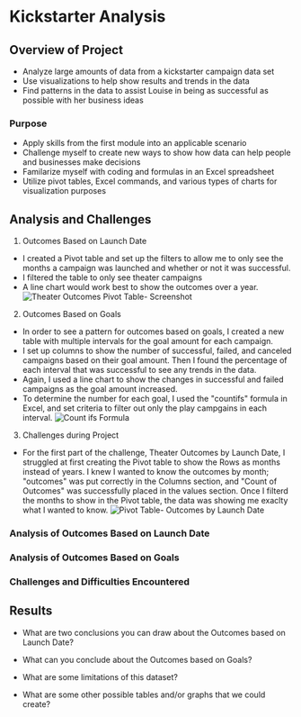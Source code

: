# Kickstarter Analysis 

## Overview of Project
- Analyze large amounts of data from a kickstarter campaign data set
- Use visualizations to help show results and trends in the data 
- Find patterns in the data to assist Louise in being as successful as possible with her business ideas

### Purpose
- Apply skills from the first module into an applicable scenario
- Challenge myself to create new ways to show how data can help people and businesses make decisions
- Familarize myself with coding and formulas in an Excel spreadsheet
- Utilize pivot tables, Excel commands, and various types of charts for visualization purposes

## Analysis and Challenges
1) Outcomes Based on Launch Date 
  - I created a Pivot table and set up the filters to allow me to only see the months a campaign was launched and whether or not it was successful. 
  - I filtered the table to only see theater campaigns
  - A line chart would work best to show the outcomes over a year. 
![Theater Outcomes Pivot Table- Screenshot](https://user-images.githubusercontent.com/104038813/173471104-324db2ff-4547-4ad6-831d-f8a470fdeddc.png)

2) Outcomes Based on Goals
  - In order to see a pattern for outcomes based on goals, I created a new table with multiple intervals for the goal amount for each campaign. 
  - I set up columns to show the number of successful, failed, and canceled campaigns based on their goal amount. Then I found the percentage of each interval that was successful to see any trends in the data. 
  - Again, I used a line chart to show the changes in successful and failed campaigns as the goal amount increased. 
  - To determine the number for each goal, I used the "countifs" formula in Excel, and set criteria to filter out only the play campgains in each interval. 
 ![Count ifs Formula ](https://user-images.githubusercontent.com/104038813/173471947-93130848-bb35-4e9a-98e4-3662034c8644.png)
 
 3) Challenges during Project
  - For the first part of the challenge, Theater Outcomes by Launch Date, I struggled at first creating the Pivot table to show the Rows as months instead of years. I knew I wanted to know the outcomes by month; "outcomes" was put correctly in the Columns section, and "Count of Outcomes" was successfully placed in the values section. Once I filterd the months to show in the Pivot table, the data was showing me exaclty what I wanted to know. 
 ![Pivot Table- Outcomes by Launch Date](https://user-images.githubusercontent.com/104038813/173472405-2d8161cb-0054-401e-8f40-555a4bf26934.png)




### Analysis of Outcomes Based on Launch Date

### Analysis of Outcomes Based on Goals

### Challenges and Difficulties Encountered

## Results

- What are two conclusions you can draw about the Outcomes based on Launch Date?

- What can you conclude about the Outcomes based on Goals?

- What are some limitations of this dataset?

- What are some other possible tables and/or graphs that we could create?
